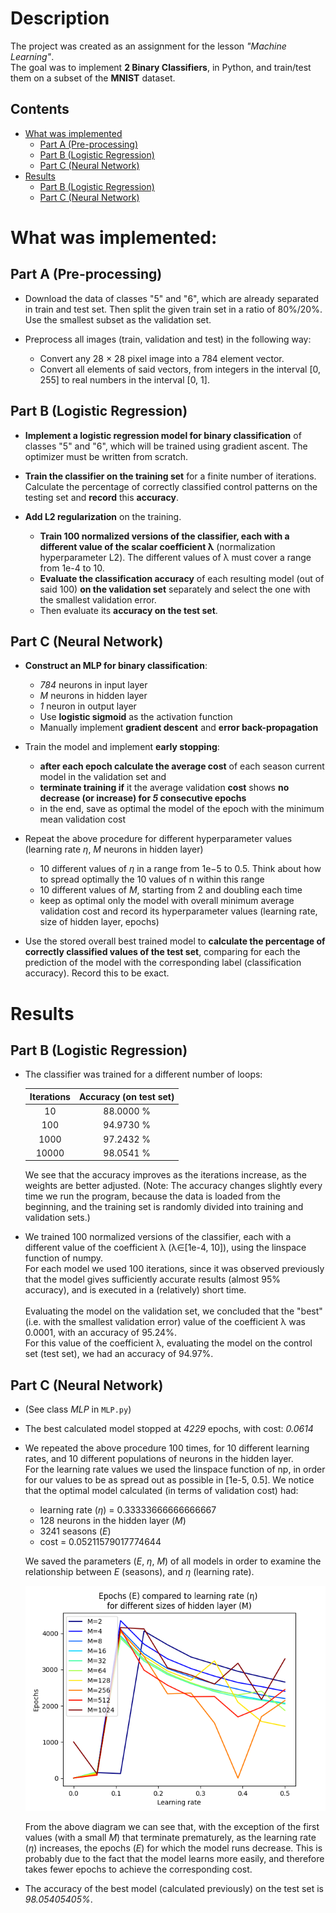 # Description

The project was created as an assignment for the lesson *"Machine Learning"*.\
The goal was to implement **2 Binary Classifiers**, in Python, and train/test them on a subset of the **MNIST** dataset.

## Contents

* [What was implemented](#What-was-implemented)
    * [Part A (Pre-processing)](#Part-A-Pre-processing)
    * [Part B (Logistic Regression)](#Part-B-Logistic-Regression)
    * [Part C (Neural Network)](#Part-C-Neural-Network)
* [Results](#Results)
    * [Part B (Logistic Regression)](#Part-B-Logistic-Regression)
    * [Part C (Neural Network)](#Part-C-Neural-Network)


# What was implemented:

## Part A (Pre-processing)

* Download the data of classes "5" and "6", which are already separated in train and test set. Then split the given train set in a ratio of 80%/20%. Use the smallest subset as the validation set.

* Preprocess all images (train, validation and test) in the following way: 
    * Convert any 28 × 28 pixel image into a 784 element vector.
    * Convert all elements of said vectors, from integers in the interval [0, 255] to real numbers in the interval [0, 1].

## Part B (Logistic Regression)

* **Implement a logistic regression model for binary classification** of classes "5" and "6", which will be trained using gradient ascent. The optimizer must be written from scratch.

* **Train the classifier on the training set** for a finite number of iterations. Calculate the percentage of correctly classified control patterns on the testing set and **record** this **accuracy**.

* **Add L2 regularization** on the training. 
    * **Train 100 normalized versions of the classifier, each with a different value of the scalar coefficient λ** (normalization hyperparameter L2). The different values ​​of λ must cover a range from 1e-4 to 10. 
    * **Evaluate the classification accuracy** of each resulting model (out of said 100) **on the validation set** separately and select the one with the smallest validation error. 
    * Then evaluate its **accuracy on the test set**.

## Part C (Neural Network)

* **Construct an MLP for binary classification**:
    * *784* neurons in input layer
    * *M* neurons in hidden layer
    * *1* neuron in output layer
    * Use **logistic sigmoid** as the activation function
    * Manually implement **gradient descent** and **error back-propagation**

* Train the model and implement **early stopping**:
    * **after each epoch calculate the average cost** of each season current model in the validation set and
    * **terminate training if** it the average validation **cost** shows **no decrease (or increase) for *5* consecutive epochs**
    * in the end, save as optimal the model of the epoch with the minimum mean validation cost

* Repeat the above procedure for different hyperparameter values ​​(learning rate *η*, *M* neurons in hidden layer)
    * 10 different values ​​of *η* in a range from 1e−5 to 0.5. Think about how to spread optimally the 10 values ​​of n within this range
    * 10 different values ​​of *M*, starting from 2 and doubling each time
    * keep as optimal only the model with overall minimum average validation cost and record its hyperparameter values (learning rate, size of hidden layer, epochs)

* Use the stored overall best trained model to **calculate the percentage of correctly classified values of the test set**, comparing for each the prediction of the model with the corresponding label (classification accuracy). Record this to be exact.

# Results

## Part B (Logistic Regression)

* The classifier was trained for a different number of loops: 

    | Iterations | Accuracy (on test set) |
    |:----------:|:----------------------:|
    | 10         | 88.0000 %              |
    | 100        | 94.9730 %              |
    | 1000       | 97.2432 %              |
    | 10000      | 98.0541 %              |

    We see that the accuracy improves as the iterations increase, as the weights are better adjusted.
    (Note: The accuracy changes slightly every time we run the program, because the data is loaded from the beginning, and the training set is randomly divided into training and validation sets.)

* We trained 100 normalized versions of the classifier, each with a different value of the coefficient λ (λ∈[1e-4, 10]), using the linspace function of numpy. \
For each model we used 100 iterations, since it was observed previously that the model gives sufficiently accurate results (almost 95% accuracy), and is executed in a (relatively) short time. \
\
Evaluating the model on the validation set, we concluded that the "best" (i.e. with the smallest validation error) value of the coefficient λ was 0.0001, with an accuracy of 95.24%. \
For this value of the coefficient λ, evaluating the model on the control set (test set), we had an accuracy of 94.97%.

## Part C (Neural Network)

* (See class *MLP* in `MLP.py`)

* The best calculated model stopped at *4229* epochs, with cost: *0.0614*

* We repeated the above procedure 100 times, for 10 different learning rates, and 10 different populations of neurons in the hidden layer.\
    For the learning rate values ​​we used the linspace function of np, in order for our values ​​to be as spread out as possible in [1e-5, 0.5].
    We notice that the optimal model calculated (in terms of validation cost) had:
    * learning rate (*η*) = 0.33333666666666667
    * 128 neurons in the hidden layer (*M*)
    * 3241 seasons (*E*)
    * cost = 0.05211579017774644

    We saved the parameters (*E*, *η*, *M*) of all models in order to examine the relationship between *Ε* (seasons), and *η* (learning rate).

    ![image comparing epochs and learning rate for different sizes of the hidden layer](images/compare-epochs-learning-rate.png)

    From the above diagram we can see that, with the exception of the first values ​​(with a small *M*) that terminate prematurely, as the learning rate (*η*) increases, the epochs (*E*) for which the model runs decrease. This is probably due to the fact that the model learns more easily, and therefore takes fewer epochs to achieve the corresponding cost.

* The accuracy of the best model (calculated previously) on the test set is *98.05405405%*.
